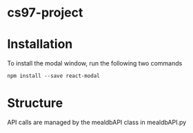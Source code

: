 # cs97-project

# Installation 
To install the modal window, run the following two commands
```
npm install --save react-modal 
```

# Structure
API calls are managed by the mealdbAPI class in mealdbAPI.py